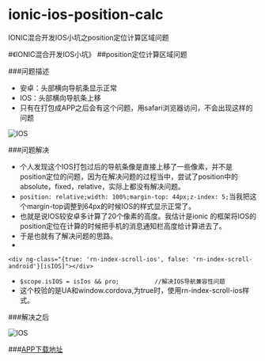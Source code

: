 # ionic-ios-position-calc
IONIC混合开发IOS小坑之position定位计算区域问题


#《IONIC混合开发IOS小坑》
##position定位计算区域问题

###问题描述
* 安卓：头部横向导航条显示正常
* IOS：头部横向导航条上移
* 只有在打包成APP之后会有这个问题，用safari浏览器访问，不会出现这样的问题


![IOS](http://p1.bpimg.com/567571/38f595681eff195f.png)

###问题解决
* 个人发现这个IOS打包过后的导航条像是直接上移了一些像素，并不是position定位的问题，因为在解决问题的过程当中，尝试了position中的absolute，fixed，relative，实际上都没有解决问题。
* `position: relative;width: 100%;margin-top: 44px;z-index: 5;`当我把这个margin-top调整到64px的时候IOS的样式显示正常了。
* 也就是说IOS较安卓多计算了20个像素的高度。我估计是ionic 的框架将IOS的position定位在计算的时候把手机的消息通知栏高度给计算进去了。
* 于是也就有了解决问题的思路。
* 
`<div ng-class="{true: 'rn-index-scroll-ios', false: 'rn-index-scroll-android'}[isIOS]"></div>`
* `$scope.isIOS = isIos && pro;          //解决IOS导航兼容性问题`
* 这个校验的是UA和window.cordova,为true时，使用rn-index-scroll-ios样式。

###解决之后

![IOS](http://i1.piimg.com/567571/6109642c2e64ab2f.png)

###[APP下载地址](http://pre.im/yangnk)
